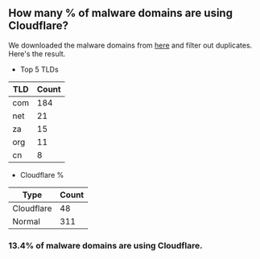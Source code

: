 ## How many % of malware domains are using Cloudflare?


We downloaded the malware domains from [here](https://urlhaus.abuse.ch) and filter out duplicates.
Here's the result.


[//]: # (start replacement)


- Top 5 TLDs

| TLD | Count |
| --- | --- |
| com | 184 |
| net | 21 |
| za | 15 |
| org | 11 |
| cn | 8 |


- Cloudflare %

| Type | Count |
| --- | --- |
| Cloudflare | 48 |
| Normal | 311 |


### 13.4% of malware domains are using Cloudflare.